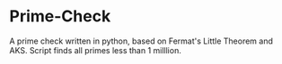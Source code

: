 # Prime-Check
A prime check written in python, based on Fermat's Little Theorem and AKS.
Script finds all primes less than 1 milllion.
